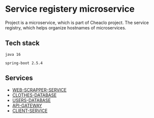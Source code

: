 # Service registery microservice

Project is a microservice, which is part of Cheaclo project. The service registry, which helps organize hostnames of microservices.

## Tech stack

`java 16`

`spring-boot 2.5.4`

## Services

- [WEB-SCRAPPER-SERVICE](https://github.com/cheaclo/web-scrapper)
- [CLOTHES-DATABASE](https://github.com/cheaclo/clothes-database)
- [USERS-DATABASE](https://github.com/cheaclo/users-database)
- [API-GATEWAY](https://github.com/cheaclo/cloud-gateway)
- [CLIENT-SERVICE](https://github.com/cheaclo/client-front)
